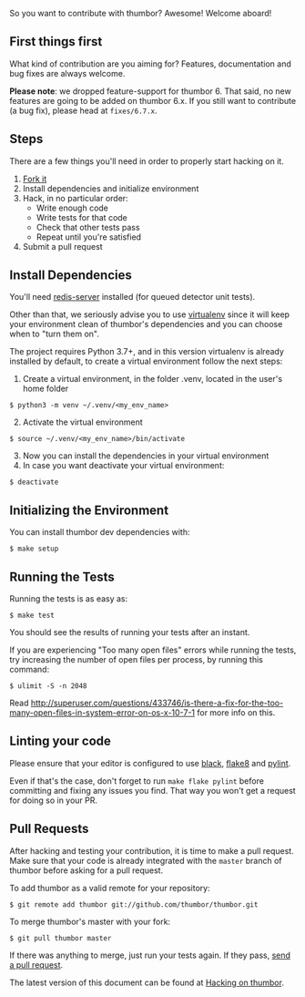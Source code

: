 So you want to contribute with thumbor? Awesome! Welcome aboard!

## First things first

What kind of contribution are you aiming for? Features, documentation and
bug fixes are always welcome.

**Please note**: we dropped feature-support for thumbor 6. That said, no
new features are going to be added on thumbor 6.x. If you still want to
contribute (a bug fix), please head at `fixes/6.7.x`.

## Steps

There are a few things you'll need in order to properly start hacking on it.

1. [Fork it](http://help.github.com/fork-a-repo/)
2. Install dependencies and initialize environment
3. Hack, in no particular order:
   - Write enough code
   - Write tests for that code
   - Check that other tests pass
   - Repeat until you're satisfied
4. Submit a pull request

## Install Dependencies

You'll need [redis-server](https://redis.io)
installed (for queued detector unit tests).

Other than that, we seriously advise you to use
[virtualenv](http://pypi.python.org/pypi/virtualenv) since it will keep
your environment clean of thumbor's dependencies and you can choose when
to "turn them on".

The project requires Python 3.7+, and in this version virtualenv is already installed by default, to create a virtual environment follow the next steps:


1. Create a virtual environment, in the folder .venv, located in the user's home folder
```
$ python3 -m venv ~/.venv/<my_env_name>
```

2. Activate the virtual environment
```
$ source ~/.venv/<my_env_name>/bin/activate
```

3. Now you can install the dependencies in your virtual environment
4. In case you want deactivate your virtual environment:
```
$ deactivate
```

## Initializing the Environment

You can install thumbor dev dependencies with:

    $ make setup

## Running the Tests

Running the tests is as easy as:

    $ make test

You should see the results of running your tests after an instant.

If you are experiencing "Too many open files" errors while running the
tests, try increasing the number of open files per process, by running
this command:

    $ ulimit -S -n 2048

Read
<http://superuser.com/questions/433746/is-there-a-fix-for-the-too-many-open-files-in-system-error-on-os-x-10-7-1>
for more info on this.

## Linting your code

Please ensure that your editor is configured to use
[black](https://github.com/psf/black),
[flake8](https://flake8.pycqa.org/en/latest/) and
[pylint](https://www.pylint.org/).

Even if that's the case, don't forget to run `make flake pylint` before
committing and fixing any issues you find. That way you won't get a
request for doing so in your PR.

## Pull Requests

After hacking and testing your contribution, it is time to make a pull
request. Make sure that your code is already integrated with the `master`
branch of thumbor before asking for a pull request.

To add thumbor as a valid remote for your repository:

    $ git remote add thumbor git://github.com/thumbor/thumbor.git

To merge thumbor's master with your fork:

    $ git pull thumbor master

If there was anything to merge, just run your tests again. If they pass,
[send a pull request](https://docs.github.com/en/github/collaborating-with-pull-requests/proposing-changes-to-your-work-with-pull-requests/creating-a-pull-request).

The latest version of this document can be found at [Hacking on thumbor](https://thumbor.readthedocs.io/en/latest/hacking_on_thumbor.html).
